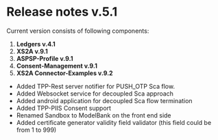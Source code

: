 # Release notes v.5.1

Current version consists of following components:

1. **Ledgers v.4.1**
2. **XS2A v.9.1**
3. **ASPSP-Profile v.9.1**
4. **Consent-Management v.9.1**
5. **XS2A Connector-Examples v.9.2**

-   Added TPP-Rest server notifier for PUSH_OTP Sca flow.
-   Added Websocket service for decoupled Sca approach
-   Added android application for decoupled Sca flow termination
-   Added TPP-PIIS Consent support
-   Renamed Sandbox to ModelBank on the front end side
-   Added certificate generator validity field validator (this field could be from 1 to 999)

